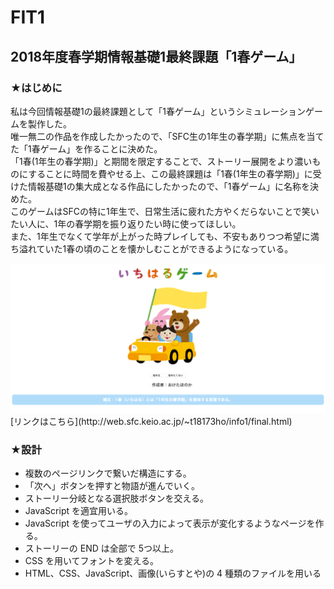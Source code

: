 # FIT1

## 2018年度春学期情報基礎1最終課題「1春ゲーム」

### ★はじめに
私は今回情報基礎1の最終課題として「1春ゲーム」というシミュレーションゲームを製作した。  
唯一無二の作品を作成したかったので、「SFC生の1年生の春学期」に焦点を当てた「1春ゲーム」を作ることに決めた。  
「1春(1年生の春学期)」と期間を限定することで、ストーリー展開をより濃いものにすることに時間を費やせる上、この最終課題は「1春(1年生の春学期)」に受けた情報基礎1の集大成となる作品にしたかったので、「1春ゲーム」に名称を決めた。  
このゲームはSFCの特に1年生で、日常生活に疲れた方やくだらないことで笑いたい人に、1年の春学期を振り返りたい時に使ってほしい。  
また、1年生でなくて学年が上がった時プレイしても、不安もありつつ希望に満ち溢れていた1春の頃のことを懐かしむことができるようになっている。

<img alt="" src = "pics/1haru.png">
[リンクはこちら](http://web.sfc.keio.ac.jp/~t18173ho/info1/final.html)  

<br>
  
### ★設計
* 複数のページリンクで繋いだ構造にする。 
* 「次へ」ボタンを押すと物語が進んでいく。 
* ストーリー分岐となる選択肢ボタンを交える。 
* JavaScript を適宜用いる。
* JavaScript を使ってユーザの入力によって表示が変化するようなページを作る。 
* ストーリーの END は全部で 5つ以上。
* CSS を用いてフォントを変える。 
* HTML、CSS、JavaScript、画像(いらすとや)の 4 種類のファイルを用いる
